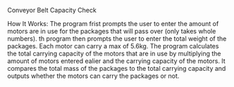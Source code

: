Conveyor Belt Capacity Check

How It Works:
The program frist prompts the user to enter the amount of motors are in use for the packages that will pass over (only takes whole numbers). 
th program then prompts the user to enter the total weight of the packages.
Each motor can carry a max of 5.6kg.
The program calculates the total carrying capacity of the motors that are in use by multiplying the amount of motors entered ealier and the carrying capacity of the motors.
It compares the total mass of the packages to the total carrying capacity and outputs whether the motors can carry the packages or not.

